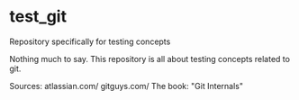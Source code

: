 # test_git
Repository specifically for testing concepts

Nothing much to say. This repository is all about testing concepts related to git. 

Sources: 
atlassian.com/
gitguys.com/
The book: "Git Internals"

